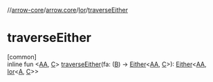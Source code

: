 //[arrow-core](../../../index.md)/[arrow.core](../index.md)/[Ior](index.md)/[traverseEither](traverse-either.md)

# traverseEither

[common]\
inline fun &lt;[AA](traverse-either.md), [C](traverse-either.md)&gt; [traverseEither](traverse-either.md)(fa: ([B](index.md)) -&gt; [Either](../-either/index.md)&lt;[AA](traverse-either.md), [C](traverse-either.md)&gt;): [Either](../-either/index.md)&lt;[AA](traverse-either.md), [Ior](index.md)&lt;[A](index.md), [C](traverse-either.md)&gt;&gt;
